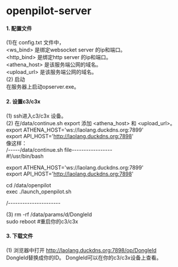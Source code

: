 # openpilot-server

#### 1. 配置文件
(1)在 config.txt 文件中，  
  <ws_bind> 是绑定websocket server 的ip和端口。  
  <http_bind> 是绑定http server 的ip和端口。  
  <athena_host> 是该服务端公网的域名。  
  <upload_url> 是该服务端公网的域名。  
(2) 启动  
在服务器上启动opserver.exe。  

#### 2. 设置c3/c3x  
(1) ssh进入c3/c3x 设备。  
(2) 在/data/continue.sh export 添加 <athena_host> 和 <upload_url>。  
  export ATHENA_HOST='ws://laolang.duckdns.org:7899'  
  export API_HOST='http://laolang.duckdns.org:7898'  
  像这样：  
/-----/data/continue.sh file-----------------  
#!/usr/bin/bash  
  
export ATHENA_HOST='ws://laolang.duckdns.org:7899'  
export API_HOST='http://laolang.duckdns.org:7898'  
  
cd /data/openpilot  
exec ./launch_openpilot.sh  

/----------------------  
     
(3) rm -rf /data/params/d/DongleId  
  sudo reboot #重启你的c3/c3x  
  
#### 3. 下载文件  
(1) 浏览器中打开 http://laolang.duckdns.org:7898/op/DongleId  
  DongleId替换成你的ID。 DongleId可以在你的c3/c3x设备上查看。

